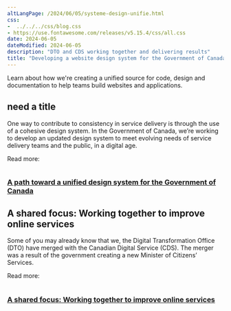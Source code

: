 ```yaml
---
altLangPage: /2024/06/05/systeme-design-unifie.html
css:
-  ../../../css/blog.css
- https://use.fontawesome.com/releases/v5.15.4/css/all.css
date: 2024-06-05
dateModified: 2024-06-05
description: "DTO and CDS working together and delivering results"
title: "Developing a website design system for the Government of Canada and organization change in government departments."
---
```


<p>Learn about how we're creating a unified source for code, design and documentation to help teams build websites and applications.</p>

<h2>need a title</h2>
<p>One way to contribute to consistency in service delivery is through the use of a cohesive design system. In the Government of Canada, we’re working to develop an updated design system to meet evolving needs of service delivery teams and the public, in a digital age.</p>

<p>Read more:</p>
<div class="col-md-12 mrgn-bttm-xl">
<div class="col-md-6">
        <img class="img-responsive thumbnail" src="/images/DTO_CDS_DesignSystem_Blog_Post_EN.jpg" alt=""/>
        <h3><a class="stretched-link" href="https://digital.canada.ca/2024/05/27/a-path-toward-a-unified-design-system-for-the-government-of-canada/">A path toward a unified design system for the Government of Canada</a></h3>
</div>
</div>


<div class="clearfix">

<h2>A shared focus: Working together to improve online services</h2>

<p>Some of you may already know that we, the Digital Transformation Office (DTO) have merged with the Canadian Digital Service (CDS). The merger was a result of the government creating a new Minister of Citizens’ Services.</p>

<p>Read more:</p>

<div class="col-md-12">
<div class="col-md-6">
        <img class="img-responsive thumbnail" src="/images/DTO_CDS_DesignSystem_Blog_Post_.jpg" alt=""/>
        <h3><a class="stretched-link" href="https://digital.canada.ca/2024/05/27/a-path-toward-a-unified-design-system-for-the-government-of-canada/">A shared focus: Working together to improve online services</a></h3>
</div>
</div>
